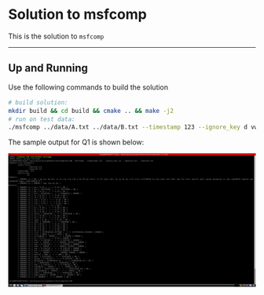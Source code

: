 # Solution to msfcomp

This is the solution to `msfcomp`

---

## Up and Running

Use the following commands to build the solution

```bash
# build solution:
mkdir build && cd build && cmake .. && make -j2
# run on test data:
./msfcomp ../data/A.txt ../data/B.txt --timestamp 123 --ignore_key d vwpvs
```

The sample output for Q1 is shown below:

<img src="doc/sample-output.png" alt="Sample Output" width="%100">